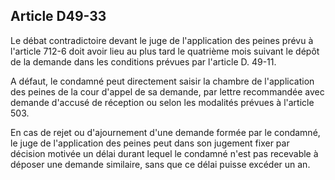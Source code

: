 Article D49-33
----
Le débat contradictoire devant le juge de l'application des peines prévu à
l'article 712-6 doit avoir lieu au plus tard le quatrième mois suivant le dépôt
de la demande dans les conditions prévues par l'article D. 49-11.

A défaut, le condamné peut directement saisir la chambre de l'application des
peines de la cour d'appel de sa demande, par lettre recommandée avec demande
d'accusé de réception ou selon les modalités prévues à l'article 503.

En cas de rejet ou d'ajournement d'une demande formée par le condamné, le juge
de l'application des peines peut dans son jugement fixer par décision motivée un
délai durant lequel le condamné n'est pas recevable à déposer une demande
similaire, sans que ce délai puisse excéder un an.
